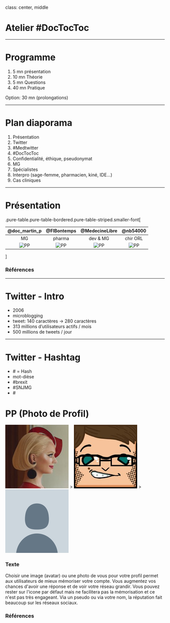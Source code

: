 class: center, middle

# Atelier #DocTocToc

---

# Programme

1. 5 mn présentation
2. 10 mn Théorie
3. 5 mn Questions
4. 40 mn Pratique

Option: 30 mn (prolongations)

---

# Plan diaporama

1. Présentation
3. Twitter
4. \#Medtwitter
5. \#DocTocToc
6. Confidentialité, éthique, pseudonymat
7. MG
8. Spécialistes
9. Interpro (sage-femme, pharmacien, kiné, IDE...)
10. Cas cliniques

---

# Présentation

<link rel="stylesheet" href="http://yui.yahooapis.com/pure/0.6.0/pure-min.css">
<style>
.smaller-font { font-size:14px } 
</style>

.pure-table.pure-table-bordered.pure-table-striped.smaller-font[

| @doc_martin_p   | @FlBontemps   | @MedecineLibre  | @nb54000   |
| :-------------:  |:------------:| :-------------:|:----------:|
| MG            | pharma        | dev & MG       |chir ORL |
| ![][doc_martin_p] | ![][FlBontemps] | ![][MedecineLibre] | ![][nb54000] |
]

### Références

[doc_martin_p]: doc_martin_p.jpeg "PP"
[FlBontemps]: FlBontemps.jpg "PP"
[MedecineLibre]: MedecineLibre.jpg "PP"
[nb54000]: nb54000.jpg "PP"

---

# Twitter - Intro

* 2006
* microblogging
* tweet: 140 caractères -> 280 caractères
* 313 millions d’utilisateurs actifs / mois
* 500 millions de tweets / jour
---

# Twitter - Hashtag

* \# = Hash
* mot-dièse
* \#brexit
* \#SNJMG
* \#

# PP (Photo de Profil)
![alt text][katyperry] > ![alt text][docteurmathieu] > ![alt text][default]



### Texte
Choisir une image (avatar) ou une photo de vous pour votre profil permet aux utilisateurs de mieux mémoriser votre compte.
Vous augmentez vos chances d'avoir une réponse et de voir votre réseau grandir.
Vous pouvez rester sur l'icone par défaut mais ne facilitera pas la mémorisation et ce n'est pas très engageant. Via un pseudo ou via votre nom, la réputation fait beaucoup sur les réseaux sociaux.

### Références

[default]: default_profile.png "PP par défaut"
[katyperry]: katyperry.png "PP Katy Perry"
[docteurmathieu]: docteurmathieu.png "PP ᴅᴏᴄᴛᴇᴜʀᴍᴀᴛʜɪᴇᴜ"